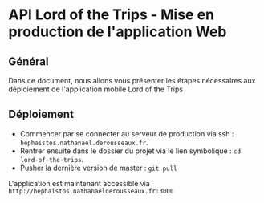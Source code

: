 # API Lord of the Trips - Mise en production de l'application Web

## Général

Dans ce document, nous allons vous présenter les étapes nécessaires aux déploiement de l'application mobile Lord of the Trips

## Déploiement

- Commencer par se connecter au serveur de production via ssh : `hephaistos.nathanael.derousseaux.fr`.
- Rentrer ensuite dans le dossier du projet via le lien symbolique : `cd lord-of-the-trips`.
- Pusher la dernière version de master : `git pull`

L'application est maintenant accessible via `http://hephaistos.nathanaelderousseaux.fr:3000`
